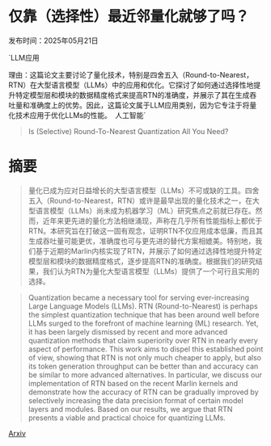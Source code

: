 # 仅靠（选择性）最近邻量化就够了吗？

发布时间：2025年05月21日

`LLM应用

理由：这篇论文主要讨论了量化技术，特别是四舍五入（Round-to-Nearest，RTN）在大型语言模型（LLMs）中的应用和优化。它探讨了如何通过选择性地提升特定模型层和模块的数据精度格式来提高RTN的准确度，并展示了其在生成吞吐量和准确度上的优势。因此，这篇论文属于LLM应用类别，因为它专注于将量化技术应用于优化LLMs的性能。` `人工智能`

> Is (Selective) Round-To-Nearest Quantization All You Need?

# 摘要

> 量化已成为应对日益增长的大型语言模型（LLMs）不可或缺的工具。四舍五入（Round-to-Nearest，RTN）或许是最早出现的量化技术之一，在大型语言模型（LLMs）尚未成为机器学习（ML）研究焦点之前就已存在。然而，近年来更先进的量化方法相继涌现，声称在几乎所有性能指标上都优于RTN。本研究旨在打破这一固有观念，证明RTN不仅应用成本低廉，而且其生成吞吐量可能更优，准确度也可与更先进的替代方案相媲美。特别地，我们基于近期的Marlin内核实现了RTN，并展示了如何通过选择性地提升特定模型层和模块的数据精度格式，逐步提高RTN的准确度。根据我们的研究结果，我们认为RTN为量化大型语言模型（LLMs）提供了一个可行且实用的选择。

> Quantization became a necessary tool for serving ever-increasing Large Language Models (LLMs). RTN (Round-to-Nearest) is perhaps the simplest quantization technique that has been around well before LLMs surged to the forefront of machine learning (ML) research. Yet, it has been largely dismissed by recent and more advanced quantization methods that claim superiority over RTN in nearly every aspect of performance. This work aims to dispel this established point of view, showing that RTN is not only much cheaper to apply, but also its token generation throughput can be better than and accuracy can be similar to more advanced alternatives. In particular, we discuss our implementation of RTN based on the recent Marlin kernels and demonstrate how the accuracy of RTN can be gradually improved by selectively increasing the data precision format of certain model layers and modules. Based on our results, we argue that RTN presents a viable and practical choice for quantizing LLMs.

[Arxiv](https://arxiv.org/abs/2505.15909)